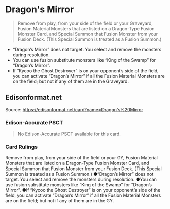 # Dragon's Mirror

> Remove from play, from your side of the field or your Graveyard, Fusion Material Monsters that are listed on a Dragon-Type Fusion Monster Card, and Special Summon that Fusion Monster from your Fusion Deck. (This Special Summon is treated as a Fusion Summon.)

*   “Dragon’s Mirror” does not target. You select and remove the monsters during resolution.
*   You can use fusion substitute monsters like “King of the Swamp” for “Dragon’s Mirror”.
*   If “Kycoo the Ghost Destroyer” is on your opponent’s side of the field, you can activate “Dragon’s Mirror” if all the Fusion Material Monsters are on the field; but not if any of them are in the Graveyard.

## Edisonformat.net

Source: https://edisonformat.net/card?name=Dragon's%20Mirror

### Edison-Accurate PSCT

> No Edison-Accurate PSCT available for this card.

### Card Rulings

Remove from play, from your side of the field or your GY, Fusion Material Monsters that are listed on a Dragon-Type Fusion Monster Card, and Special Summon that Fusion Monster from your Fusion Deck. (This Special Summon is treated as a Fusion Summon.)
●“Dragon’s Mirror” does not target. You select and remove the monsters during resolution.
●You can use fusion substitute monsters like “King of the Swamp” for “Dragon’s Mirror”.
●If “Kycoo the Ghost Destroyer” is on your opponent’s side of the field, you can activate “Dragon’s Mirror” if all the Fusion Material Monsters are on the field; but not if any of them are in the GY.
            